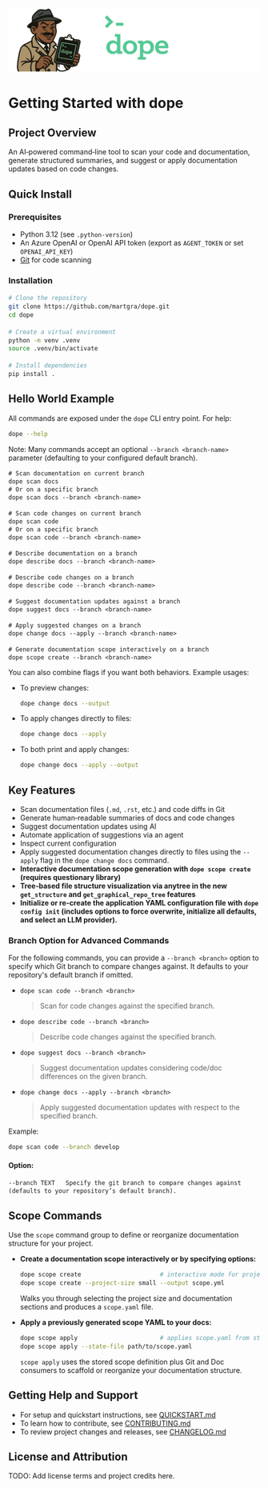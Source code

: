 # ![Alt](resources/banner.png)

# Getting Started with dope

## Project Overview

An AI‑powered command‑line tool to scan your code and documentation, generate structured summaries, and suggest or apply documentation updates based on code changes.

## Quick Install

### Prerequisites

- Python 3.12 (see `.python-version`)
- An Azure OpenAI or OpenAI API token (export as `AGENT_TOKEN` or set `OPENAI_API_KEY`)
- [Git](https://git-scm.com/) for code scanning

### Installation

```bash
# Clone the repository
git clone https://github.com/martgra/dope.git
cd dope

# Create a virtual environment
python -m venv .venv
source .venv/bin/activate

# Install dependencies
pip install .
```

## Hello World Example

All commands are exposed under the `dope` CLI entry point. For help:
```bash
dope --help
```

Note: Many commands accept an optional `--branch <branch-name>` parameter (defaulting to your configured default branch).

```
# Scan documentation on current branch
dope scan docs
# Or on a specific branch
dope scan docs --branch <branch-name>

# Scan code changes on current branch
dope scan code
# Or on a specific branch
dope scan code --branch <branch-name>

# Describe documentation on a branch
dope describe docs --branch <branch-name>

# Describe code changes on a branch
dope describe code --branch <branch-name>

# Suggest documentation updates against a branch
dope suggest docs --branch <branch-name>

# Apply suggested changes on a branch
dope change docs --apply --branch <branch-name>

# Generate documentation scope interactively on a branch
dope scope create --branch <branch-name>
```

You can also combine flags if you want both behaviors. Example usages:

- To preview changes:
  ```bash
  dope change docs --output
  ```
- To apply changes directly to files:
  ```bash
  dope change docs --apply
  ```
- To both print and apply changes:
  ```bash
  dope change docs --apply --output
  ```

## Key Features

- Scan documentation files (`.md`, `.rst`, etc.) and code diffs in Git
- Generate human‑readable summaries of docs and code changes
- Suggest documentation updates using AI
- Automate application of suggestions via an agent
- Inspect current configuration
- Apply suggested documentation changes directly to files using the `--apply` flag in the `dope change docs` command.
- **Interactive documentation scope generation with `dope scope create` (requires questionary library)**
- **Tree‑based file structure visualization via anytree in the new `get_structure` and `get_graphical_repo_tree` features**
- **Initialize or re-create the application YAML configuration file with `dope config init` (includes options to force overwrite, initialize all defaults, and select an LLM provider).**

### Branch Option for Advanced Commands

For the following commands, you can provide a `--branch <branch>` option to specify which Git branch to compare changes against. It defaults to your repository's default branch if omitted.

- `dope scan code --branch <branch>`  
  > Scan for code changes against the specified branch.
- `dope describe code --branch <branch>`  
  > Describe code changes against the specified branch.
- `dope suggest docs --branch <branch>`  
  > Suggest documentation updates considering code/doc differences on the given branch.
- `dope change docs --apply --branch <branch>`  
  > Apply suggested documentation updates with respect to the specified branch.

Example:
```bash
dope scan code --branch develop
```

#### Option:
```
--branch TEXT   Specify the git branch to compare changes against (defaults to your repository’s default branch).
```

## Scope Commands

Use the `scope` command group to define or reorganize documentation structure for your project.

- **Create a documentation scope interactively or by specifying options:**
  ```bash
  dope scope create                      # interactive mode for project size/sections
  dope scope create --project-size small --output scope.yml
  ```
  Walks you through selecting the project size and documentation sections and produces a `scope.yaml` file.

- **Apply a previously generated scope YAML to your docs:**
  ```bash
  dope scope apply                       # applies scope.yaml from state directory
  dope scope apply --state-file path/to/scope.yaml
  ```

  `scope apply` uses the stored scope definition plus Git and Doc consumers to scaffold or reorganize your documentation structure.

## Getting Help and Support

- For setup and quickstart instructions, see [QUICKSTART.md](QUICKSTART.md)
- To learn how to contribute, see [CONTRIBUTING.md](CONTRIBUTING.md)
- To review project changes and releases, see [CHANGELOG.md](CHANGELOG.md)

## License and Attribution

TODO: Add license terms and project credits here.

